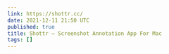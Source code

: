 ```yaml
---
link: https://shottr.cc/
date: 2021-12-11 21:50 UTC
published: true
title: Shottr – Screenshot Annotation App For Mac
tags: []
---
```




